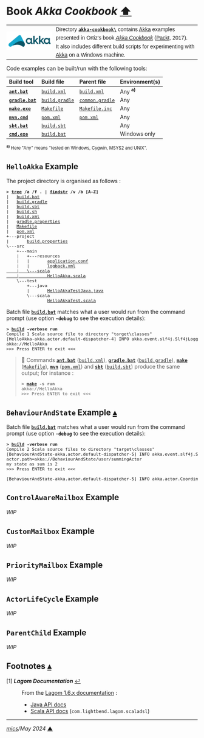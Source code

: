 # <span id="top">Book <i>Akka Cookbook</i></span> <span style="size:30%;"><a href="../README.md">⬆</a></span>

<table style="font-family:Helvetica,Arial;line-height:1.6;">
  <tr>
  <td style="border:0;padding:0 10px 0 0;min-width:120px;"><a href="https://akka.io/" rel="external"><img src="../docs/images/akka.svg" width="120" alt="Akka project"/></a></td>
  <td style="border:0;padding:0;vertical-align:text-top;">Directory <a href="."><strong><code>akka-cookbook\</code></strong></a> contains <a href="https://akka.io/" rel="external">Akka</a> examples presented in Ortiz's book <a href="https://www.packtpub.com/product/akka-cookbook/9781785288180"><i>Akka Cookbook</i></a> (<a href="https://www.packtpub.com/" rel="external">Packt</a>, 2017).<br/>It also includes different build scripts for experimenting with <a href="https://akka.io/" rel="external">Akka</a> on a Windows machine.</td>
  </tr>
</table>

Code examples can be built/run with the following tools:

| Build&nbsp;tool | Build&nbsp;file | Parent&nbsp;file | Environment(s) |
|:----------------|:----------------|:-----------------|:---------------|
| [**`ant.bat`**][apache_ant_cli] | [`build.xml`](./Chapter01/HelloAkka/build.xml) | [`build.xml`](./build.xml) | Any <sup><b>a)</b></sup> |
| [**`gradle.bat`**][gradle_cli] | [`build.gradle`](./Chapter01/HelloAkka/build.gradle) | [`common.gradle`](./common.gradle) | Any |
| [**`make.exe`**][make_cli] | [`Makefile`](./Chapter01/HelloAkka/Makefile) | [`Makefile.inc`](./Makefile.inc) | Any |
| [**`mvn.cmd`**][apache_maven_cli] | [`pom.xml`](./Chapter01/HelloAkka/pom.xml) | [`pom.xml`](./pom.xml) | Any |
| [**`sbt.bat`**][sbt_cli] | [`build.sbt`](./Chapter01/HelloAkka/build.sbt) | &nbsp;        | Any |
| [**`cmd.exe`**][cmd_cli] | [`build.bat`](./Chapter01/HelloAkka/build.bat) |  &nbsp;        | Windows only |
<div style="font-size:80%;">
<sup><b>a)</b></sup> Here "Any" means "tested on Windows, Cygwin, MSYS2 and UNIX".
</div>

## <span id="helloakka">`HelloAkka` Example</span>

The project directory is organised as follows :

<pre style="font-size:80%;">
<b>&gt; <a href="https://learn.microsoft.com/en-us/windows-server/administration/windows-commands/tree">tree</a> /a /f . | <a href="https://learn.microsoft.com/en-us/windows-server/administration/windows-commands/findstr">findstr</a> /v /b [A-Z]</b>
|   <a href="./Chapter01/HelloAkka/build.bat">build.bat</a>
|   <a href="./Chapter01/HelloAkka/build.gradle">build.gradle</a>
|   <a href="./Chapter01/HelloAkka/build.sbt">build.sbt</a>
|   <a href="./Chapter01/HelloAkka/build.sh">build.sh</a>
|   <a href="./Chapter01/HelloAkka/build.xml">build.xml</a>
|   <a href="./Chapter01/HelloAkka/gradle.properties">gradle.properties</a>
|   <a href="./Chapter01/HelloAkka/Makefile">Makefile</a>
|   <a href="./Chapter01/HelloAkka/pom.xml">pom.xml</a>
+---project
|       <a href="./Chapter01/HelloAkka/project/build.properties">build.properties</a>
\---src
    +---main
    |   +---resources
    |   |       <a href="./Chapter01/HelloAkka/src/main/resources/application.conf">application.conf</a>
    |   |       <a href="./Chapter01/HelloAkka/src/main/resources/logback.xml">logback.xml</span>
    |   \---scala
    |           <a href="./Chapter01/HelloAkka/src/main/scala/HelloAkka.scala">HelloAkka.scala</a>
    \---test
        +---java
        |       <a href="./Chapter01/HelloAkka/src/test/java/HelloAkkaTestJava.java">HelloAkkaTestJava.java</a>
        \---scala
                <a href="./Chapter01/HelloAkka/src/test/scala/HelloAkkaTest.scala">HelloAkkaTest.scala</a>
</pre>

Batch file [**`build.bat`**](./Chapter01/HelloAkka/build.bat) matches what a user would run from the command prompt (use option **`-debug`** to see the execution details):

<pre style="font-size:80%;">
<b>&gt; <a href="Chapter01/HelloAkka/build.bat">build</a> -verbose run</b>
Compile 1 Scala source file to directory "target\classes"
[HelloAkka-akka.actor.default-dispatcher-4] INFO akka.event.slf4j.Slf4jLogger - Slf4jLogger started
akka://HelloAkka
>>> Press ENTER to exit <<<
</pre>

> **:mag_right:** Commands [**`ant.bat`**][apache_ant_cli] ([`build.xml`](./Chapter01/HelloAkka/build.xml)), [**`gradle.bat`**][gradle_cli] ([`build.gradle`](./Chapter01/HelloAkka/build.gradle)), [**`make`**][make_cli] ([`Makefile`](./Chapter01/HelloAkka/Makefile)), [**`mvn`**][apache_maven_cli] ([`pom.xml`](./Chapter01/HelloAkka/pom.xml)) and [**`sbt`**][sbt_cli] ([`build.sbt`](./Chapter01/HelloAkka/build.sbt)) produce the same output; for instance :
> <pre style="font-size:80%;">
> <b>&gt; <a href="https://www.gnu.org/software/make/manual/html_node/Running.html">make</a> -s run</b>
> akka://HelloAkka
> >>> Press ENTER to exit <<<
> </pre>

## <span id="behaviourandstate">`BehaviourAndState` Example</span> [**&#x25B4;**](#top)

Batch file [**`build.bat`**](./Chapter01/BehaviourAndState/build.bat) matches what a user would run from the command prompt (use option **`-debug`** to see the execution details):

<pre style="font-size:80%;">
<b>&gt; <a href="./Chapter01/BehaviourAndState/build.bat">build</a> -verbose run</b>
Compile 2 Scala source files to directory "target\classes"
[BehaviourAndState-akka.actor.default-dispatcher-5] INFO akka.event.slf4j.Slf4jLogger - Slf4jLogger started
actor.path=akka://BehaviourAndState/user/summingActor
my state as sum is 2
>>> Press ENTER to exit <<<

[BehaviourAndState-akka.actor.default-dispatcher-5] INFO akka.actor.CoordinatedShutdown - Running CoordinatedShutdown with reason [ActorSystemTerminateReason]
</pre>

## <span id="controlawaremailbox">`ControlAwareMailbox` Example</span>

*WIP*

## <span id="custommailbox">`CustomMailbox` Example</span>

*WIP*

## <span id="pioritymailbox">`PriorityMailbox` Example</span>

*WIP*

<!------------------- Chapter 2 ---------------------->

## <span id="actorlifecycle">`ActorLifeCycle` Example</span>

*WIP*

## <span id="parentchild">`ParentChild` Example</span>

*WIP*

## <span id="footnotes">Footnotes</span> [**&#x25B4;**](#top)

<span id="footnote_01">[1]</span> ***Lagom Documentation*** [↩](#anchor_01)

<dl><dd>
From the <a href="https://www.lagomframework.com/documentation/1.6.x/">Lagom 1.6.x documentation</a> :
<ul>
<li><a href="https://www.lagomframework.com/documentation/1.6.x/java/api/">Java API docs</a></li>
<li><a href="https://www.lagomframework.com/documentation/1.6.x/scala/api/com/lightbend/lagom/scaladsl/">Scala API docs</a> (<code>com.lightbend.lagom.scaladsl</code>)</li>
</ul>
</dd></dl>

***

*[mics](https://lampwww.epfl.ch/~michelou/)/May 2024* [**&#9650;**](#top)
<span id="bottom">&nbsp;</span>

<!-- link refs -->

[akka]: https://akka.io/
[apache_ant_cli]: https://ant.apache.org/manual/running.html
[apache_maven_cli]: https://maven.apache.org/ref/current/maven-embedder/cli.html
[cmd_cli]: https://learn.microsoft.com/en-us/windows-server/administration/windows-commands/cmd
[gradle_cli]: https://docs.gradle.org/current/userguide/command_line_interface.html
[sbt_cli]: https://www.scala-sbt.org/1.x/docs/Command-Line-Reference.html
[make_cli]: https://ftp.gnu.org/old-gnu/Manuals/make-3.79.1/html_node/make_86.html
